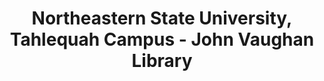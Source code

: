 ---
layout: repo
title: "Northeastern State University, Tahlequah Campus - John Vaughan Library"
id: 24678
permalink: repos/24678/
---